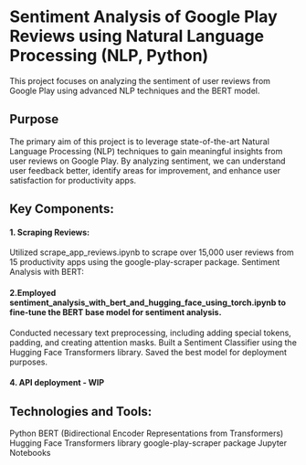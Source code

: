 # Sentiment Analysis of Google Play Reviews using Natural Language Processing (NLP, Python)
This project focuses on analyzing the sentiment of user reviews from Google Play using advanced NLP techniques and the BERT model.

## Purpose
The primary aim of this project is to leverage state-of-the-art Natural Language Processing (NLP) techniques to gain meaningful insights from user reviews on Google Play. By analyzing sentiment, we can understand user feedback better, identify areas for improvement, and enhance user satisfaction for productivity apps.

## Key Components:
#### 1. Scraping Reviews:
Utilized scrape_app_reviews.ipynb to scrape over 15,000 user reviews from 15 productivity apps using the google-play-scraper package.
Sentiment Analysis with BERT:

#### 2.Employed sentiment_analysis_with_bert_and_hugging_face_using_torch.ipynb to fine-tune the BERT base model for sentiment analysis.
Conducted necessary text preprocessing, including adding special tokens, padding, and creating attention masks.
Built a Sentiment Classifier using the Hugging Face Transformers library.
Saved the best model for deployment purposes.

#### 4. API deployment - WIP

## Technologies and Tools:
Python
BERT (Bidirectional Encoder Representations from Transformers)
Hugging Face Transformers library
google-play-scraper package
Jupyter Notebooks
